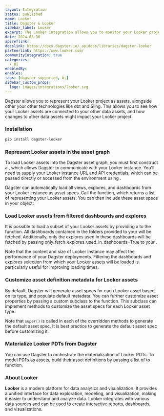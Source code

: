 ```yaml
---
layout: Integration
status: published
name: Looker
title: Dagster & Looker
sidebar_label: Looker
excerpt: The Looker integration allows you to monitor your Looker project as assets in Dagster, along with other data assets.
date: 2024-08-30
apireflink:
docslink: https://docs.dagster.io/_apidocs/libraries/dagster-looker
partnerlink: https://www.looker.com/
communityIntegration: true
categories:
  - BI
enabledBy:
enables:
tags: [dagster-supported, bi]
sidebar_custom_props: 
  logo: images/integrations/looker.svg
---
```


Dagster allows you to represent your Looker project as assets, alongside other your other technologies like dbt and Sling. This allows you to see how your Looker assets are connected to your other data assets, and how changes to other data assets might impact your Looker project.

### Installation

```bash
pip install dagster-looker
```

### Represent Looker assets in the asset graph

To load Looker assets into the Dagster asset graph, you must first construct a <PyObject section="libraries" module="dagster_looker" object="LookerResource" />, which allows Dagster to communicate with your Looker instance. You'll need to supply your Looker instance URL and API credentials, which can be passed directly or accessed from the environment using <PyObject section="definitions" module="dagster" object="EnvVar" />.

Dagster can automatically load all views, explores, and dashboards from your Looker instance as asset specs. Call the <PyObject section="libraries" module="dagster_looker" object="load_looker_asset_specs" /> function, which returns a list of <PyObject section="assets" module="dagster" object="AssetSpec" pluralize /> representing your Looker assets. You can then include these asset specs in your <PyObject section="definitions" module="dagster" object="Definitions" /> object:

<CodeExample path="docs_beta_snippets/docs_beta_snippets/integrations/looker/asset_graph.py" language="python" />

### Load Looker assets from filtered dashboards and explores

It is possible to load a subset of your Looker assets by providing a <PyObject section="libraries" module="dagster_looker" object="LookerFilter" /> to the <PyObject section="libraries" module="dagster_looker" object="load_looker_asset_specs" /> function. All dashboards contained in the folders provided to your <PyObject section="libraries" module="dagster_looker" object="LookerFilter" /> will be fetched. Additionally, only the explores used in these dashboards will be fetched by passing only_fetch_explores_used_in_dashboards=True to your <PyObject section="libraries" module="dagster_looker" object="LookerFilter" />.

Note that the content and size of Looker instance may affect the performance of your Dagster deployments. Filtering the dashboards and explores selection from which your Looker assets will be loaded is particularly useful for improving loading times.

### Customize asset definition metadata for Looker assets

<CodeExample path="docs_beta_snippets/docs_beta_snippets/integrations/looker/asset_graph_filtered.py" language="python" />

By default, Dagster will generate asset specs for each Looker asset based on its type, and populate default metadata. You can further customize asset properties by passing a custom <PyObject section="libraries" module="dagster_looker" object="DagsterLookerApiTranslator" /> subclass to the <PyObject section="libraries" module="dagster_looker" object="load_looker_asset_specs" /> function. This subclass can implement methods to customize the asset specs for each Looker asset type.

<CodeExample path="docs_beta_snippets/docs_beta_snippets/integrations/looker/asset_metadata.py" language="python" />

Note that `super()` is called in each of the overridden methods to generate the default asset spec. It is best practice to generate the default asset spec before customizing it.

### Materialize Looker PDTs from Dagster

You can use Dagster to orchestrate the materialization of Looker PDTs. To model PDTs as assets, build their asset definitions by passing a list of <PyObject section="libraries" module="dagster_looker" object="RequestStartPdtBuild" /> to <PyObject section="libraries" module="dagster_looker" object="build_looker_pdt_assets_definitions" /> function.

<CodeExample path="docs_beta_snippets/docs_beta_snippets/integrations/looker/pdts.py" language="python" />

### About Looker

**Looker** is a modern platform for data analytics and visualization. It provides a unified interface for data exploration, modeling, and visualization, making it easier to understand and analyze data. Looker integrates with various data sources and can be used to create interactive reports, dashboards, and visualizations.
